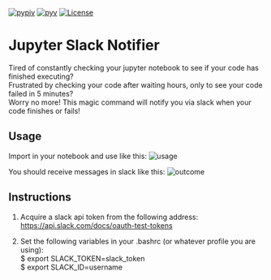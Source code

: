 [![pypiv](https://img.shields.io/pypi/v/jupyter_slack.svg)](https://pypi.python.org/pypi/jupter_slack)
[![pyv](https://img.shields.io/pypi/pyversions/jupyter_slack.svg)](https://pypi.python.org/pypi/jupyter_slack)
[![License](https://img.shields.io/pypi/l/jupyter_slack.svg)](https://pypi.python.org/pypi/jupyter_slack)

# Jupyter Slack Notifier
Tired of constantly checking your jupyter notebook to see if your code has finished executing?  
Frustrated by checking your code after waiting hours, only to see your code failed in 5 minutes?  
Worry no more! This magic command will notify you via slack when your code finishes or fails!  

## Usage
Import in your notebook and use like this:
![usage](https://i.imgur.com/3bKBr8b.png)

You should receive messages in slack like this:
![outcome](https://i.imgur.com/sidwVIm.png)

## Instructions
1. Acquire a slack api token from the following address:  
https://api.slack.com/docs/oauth-test-tokens

2. Set the following variables in your .bashrc (or whatever profile you are using):  
$ export SLACK_TOKEN=slack_token  
$ export SLACK_ID=username  
